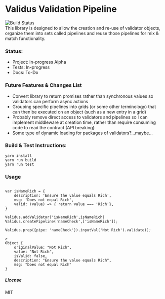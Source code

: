 # Validus Validation Pipeline
![Build Status](https://circleci.com/gh/richraid21/validus.svg?style=shield)    
This library is designed to allow the creation and re-use of validator objects, organize them into sets called pipelines and reuse those pipelines for mix & match functionality.

### Status:
* Project: In-progress Alpha    
* Tests: In-progress    
* Docs: To-Do     

### Future Features & Changes List
* Convert library to return promises rather than synchronous values so validators can perform async actions
* Grouping specific pipelines into grids (or some other terminology) that can then be executed on an object (such as a new entry in a grid)
* Probably remove direct access to validators and pipelines so I can implement middleware at creation time, rather than require consuming code to read the contract (API breaking)
* Some type of dynamic loading for packages of validators?...maybe...

### Build & Test Instructions:

```
yarn install
yarn run build
yarn run test
```

### Usage
```

var isNameRich = {
	description: 'Ensure the value equals Rich',
	msg: 'Does not equal Rich',
	valid: (value) => { return value === 'Rich'},
}

Validus.addValidator('isNameRich',isNameRich) 
Validus.createPipeline('nameCheck',['isNameRich']);

Validus.prep({pipe: 'nameCheck'}).inputVal('Not Rich').validate();

>
Object {
    originalValue: "Not Rich", 
    value: "Not Rich", 
    isValid: false, 
    description: "Ensure the value equals Rich", 
    msg: "Does not equal Rich"
}
```



##### License
MIT
